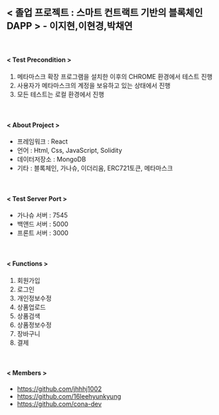 ## < 졸업 프로젝트 : 스마트 컨트랙트 기반의 블록체인 DAPP > - 이지현,이현경,박채연 ##    

<br/>
   
#### < Test Precondition > ####      
1. 메타마스크 확장 프로그램을 설치한 이후의 CHROME 환경에서 테스트 진행     
2. 사용자가 메타마스크의 계정을 보유하고 있는 상태에서 진행   
3. 모든 테스트는 로컬 환경에서 진행   
<br/> 
     
#### < About Project > ####   
+ 프레임워크 : React   
+ 언어 : Html, Css, JavaScript, Solidity   
+ 데이터저장소 : MongoDB   
+ 기타 : 블록체인, 가나슈, 이더리움, ERC721토큰, 메타마스크   
<br/>  
      
#### < Test Server Port > ####    
+ 가나슈 서버 : 7545   
+ 백앤드 서버 : 5000    
+ 프론트 서버 : 3000    
<br/> 
      
#### < Functions > ####     
1. 회원가입
2. 로그인 
3. 개인정보수정 
4. 상품업로드
5. 상품검색
6. 상품정보수정
7. 장바구니
8. 결제
<br/>

#### < Members > #### 
+ https://github.com/jhhhj1002  
+ https://github.com/16leehyunkyung  
+ https://github.com/cona-dev  

<br/>
